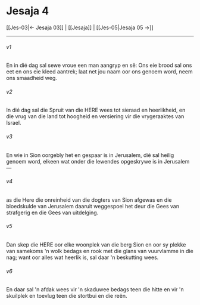 # Jesaja 4

[[Jes-03|← Jesaja 03]] | [[Jesaja]] | [[Jes-05|Jesaja 05 →]]
***

###### v1
En in dié dag sal sewe vroue een man aangryp en sê: Ons eie brood sal ons eet en ons eie kleed aantrek; laat net jou naam oor ons genoem word, neem ons smaadheid weg. 
###### v2
In dié dag sal die Spruit van die HERE wees tot sieraad en heerlikheid, en die vrug van die land tot hoogheid en versiering vir die vrygeraaktes van Israel. 
###### v3
En wie in Sion oorgebly het en gespaar is in Jerusalem, dié sal heilig genoem word, elkeen wat onder die lewendes opgeskrywe is in Jerusalem — 
###### v4
as die Here die onreinheid van die dogters van Sion afgewas en die bloedskulde van Jerusalem daaruit weggespoel het deur die Gees van strafgerig en die Gees van uitdelging. 
###### v5
Dan skep die HERE oor elke woonplek van die berg Sion en oor sy plekke van samekoms 'n wolk bedags en rook met die glans van vuurvlamme in die nag; want oor alles wat heerlik is, sal daar 'n beskutting wees. 
###### v6
En daar sal 'n afdak wees vir 'n skaduwee bedags teen die hitte en vir 'n skuilplek en toevlug teen die stortbui en die reën. 
